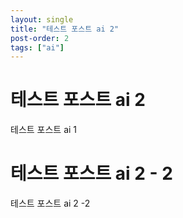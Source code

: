 ```yaml
---
layout: single
title: "테스트 포스트 ai 2"
post-order: 2
tags: ["ai"]
---
```


# 테스트 포스트 ai 2
테스트 포스트 ai 1
# 테스트 포스트 ai 2 - 2
테스트 포스트 ai 2 -2